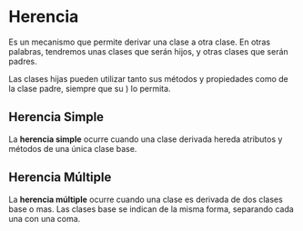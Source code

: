 # Herencia

Es un mecanismo que permite derivar una clase a otra clase. En otras palabras, tendremos unas clases que serán hijos, y otras clases que serán padres.

Las clases hijas pueden utilizar tanto sus métodos y propiedades como de la clase padre, siempre que su )  lo permita.

## **Herencia Simple**

La  **herencia simple**  ocurre cuando una clase derivada hereda atributos y métodos de una única clase base.

## **Herencia Múltiple**

La  **herencia múltiple** ocurre cuando una clase es derivada de dos clases base o mas. Las clases base se indican de la misma forma, separando cada una con una coma.
